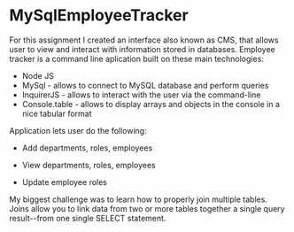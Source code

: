 # MySqlEmployeeTracker

For this assignment I created an interface also known as CMS, that allows user to view and interact with information stored in databases. Employee tracker is a command line aplication built on these main technologies:

* Node JS
* MySql - allows to connect to  MySQL database and perform queries
* InquirerJS -  allows to interact with the user via the command-line
* Console.table - allows to display arrays and objects in the console in a nice tabular format

Application lets user do the following: 

* Add departments, roles, employees

* View departments, roles, employees

* Update employee roles

My biggest challenge was to learn how to properly join multiple tables. Joins allow you to link data from two or more tables together a single query result--from one single SELECT statement.